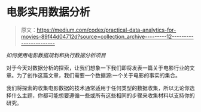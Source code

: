 # 电影实用数据分析

> 原文：<https://medium.com/codex/practical-data-analytics-for-movies-89f44d04712d?source=collection_archive---------12----------------------->

*如何使用电影数据规划和执行数据分析项目*

对于今天对数据分析的探索，让我们想象一下我们即将发表一篇关于电影行业的文章。为了创作这篇文章，我们需要一个数据源:一个关于电影的事实的集合。

我们将探索的收集电影数据的技术通常适用于任何类型的数据收集，所以无论你选择什么主题，你都可能想要遵循一些或所有这些相同的步骤来收集材料以支持你的研究。
